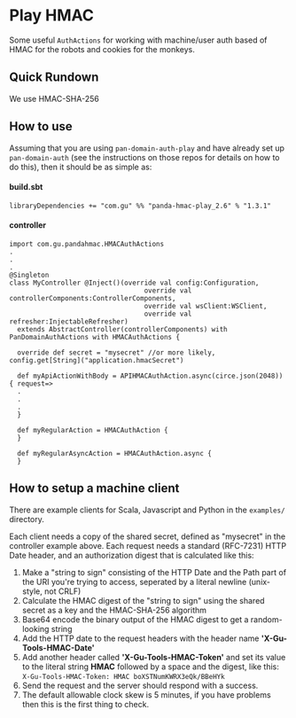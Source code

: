 # Play HMAC

Some useful `AuthActions` for working with machine/user auth based of HMAC for the robots and cookies for the monkeys.

## Quick Rundown
We use HMAC-SHA-256

## How to use

Assuming that you are using `pan-domain-auth-play` and have already set up `pan-domain-auth` 
(see the instructions on those repos for details on how to do this), then it should be as simple as:

#### build.sbt
```
libraryDependencies += "com.gu" %% "panda-hmac-play_2.6" % "1.3.1"
```

#### controller
```
import com.gu.pandahmac.HMACAuthActions
.
.
.
@Singleton
class MyController @Inject()(override val config:Configuration,
                                  override val controllerComponents:ControllerComponents,
                                  override val wsClient:WSClient,
                                  override val refresher:InjectableRefresher)
  extends AbstractController(controllerComponents) with PanDomainAuthActions with HMACAuthActions {
  
  override def secret = "mysecret" //or more likely, config.get[String]("application.hmacSecret")

  def myApiActionWithBody = APIHMACAuthAction.async(circe.json(2048)) { request=>
  .
  .
  .
  }
  
  def myRegularAction = HMACAuthAction {
  }
  
  def myRegularAsyncAction = HMACAuthAction.async {
  }
```

## How to setup a machine client

There are example clients for Scala, Javascript and Python in the `examples/` directory.

Each client needs a copy of the shared secret, defined as "mysecret" in the controller example above.
Each request needs a standard (RFC-7231) HTTP Date header, and an authorization digest that is calculated like this:

1. Make a "string to sign" consisting of the HTTP Date and the Path part of the URI you're trying to access, 
seperated by a literal newline (unix-style, not CRLF)
2. Calculate the HMAC digest of the "string to sign" using the shared secret as a key and the HMAC-SHA-256 algorithm
3. Base64 encode the binary output of the HMAC digest to get a random-looking string
4. Add the HTTP date to the request headers with the header name **'X-Gu-Tools-HMAC-Date'**
5. Add another header called **'X-Gu-Tools-HMAC-Token'** and set its value to the literal string **HMAC** followed by a
 space and the digest, like this: `X-Gu-Tools-HMAC-Token: HMAC boXSTNumKWRX3eQk/BBeHYk`
6. Send the request and the server should respond with a success.
7. The default allowable clock skew is 5 minutes, if you have problems then this is the first thing to check.
